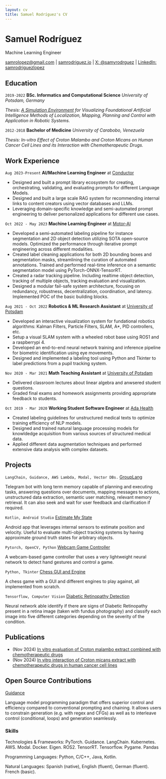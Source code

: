 ```yaml
---
layout: cv
title: Samuel Rodríguez's CV
---
```

# Samuel Rodríguez
Machine Learning Engineer

<div id="webaddress">
<a href="samrolopez@gmail.com">samrolopez@gmail.com</a> | 
<a href="https://www.samrodriguez.io/"> samrodriguez.io</a> |
<a href="https://twitter.com/SamyRodrguez">X: @samyrodrguez</a> | 
<a href="https://www.linkedin.com/in/samrodriguezlopez/">LinkedIn: samrodriguezlopez</a>
</div>

## Education

`2019-2022`
**BSc. Informatics and Computational Science**
*University of Potsdam, Germany*

*Thesis: [A Simulation Environment](https://github.com/Sam1320/robolab) for Visualizing Foundational Artificial Intelligence Methods of Localization, Mapping, Planning and Control with Application in Robotic Systems.*
<!-- GPA: 3.7 -->

`2012-2018`
**Bachelor of Medicine**
*University of Carabobo, Venezuela*

*Thesis: In-vitro Effect of Croton Malambo and Croton Micans on Human Cancer Cell Lines and its Interaction with Chemotherapeutic Drugs.*
<!-- GPA: 3.6 -->

## Work Experience

`Aug 2023-Present`
**AI/Machine Learning Engineer** at [Conductor](https://www.conductor.com/)
- Designed and built a prompt library ecosystem for creating, orchestrating, validating, and evaluating prompts for different Language Models.
- Designed and built a large scale RAG system for recommending internal links to content creators using vector databases and LLMs.
- Leveraging domain-specific knowledge and semi-automated prompt engineering to deliver personalized applications for different use cases.

`Oct 2022 - May 2023`
**Machine Learning Engineer** at [Motor-AI](https://motor-ai.com/)

- Developed a semi-automated labeling pipeline for instance segmentation and 2D object detection utilizing SOTA open-source models. Optimized the performance through iterative prompt engineering across different modalities.
- Created label cleaning applications for both 2D bounding boxes and segmentation masks, streamlining the curation of automated annotations. Trained and performed real-time inference on a semantic segmentation model using PyTorch-ONNX-TensorRT.
- Created a radar tracking pipeline. Including realtime object detection, tracking of multiple objects, tracking evaluation and visualization.
- Designed a modular fail-safe system architecture, focusing on redundancy, robustness, decentralization, coordination, and latency. Implemented POC of the basic building blocks.

`Aug 2021 - Oct 2022`
**Robotics & ML Research Assistant** at [University of Potsdam](https://www.uni-potsdam.de/de/cs-ml/index)

- Developed an interactive visualization system for fundational robotics algorithms: Kalman Filters, Particle Filters, SLAM, A*, PID controllers, etc.
- Setup a visual SLAM system with a wheeled robot base using ROS1 and a raspberrypi 4. 
- Developed an end-to-end neural network training and inference pipeline for biometric identification using eye movements.
- Designed and implemented a labeling tool using Python and Tkinter to label predictions from a pupil tracking system.

`Nov 2020 - Mar 2021`
**Math Teaching Assistant** at [University of Potsdam](https://www.uni-potsdam.de/de/cs-ml/index)

- Delivered classroom lectures about linear algebra and anwsered student questions.
- Graded final exams and homework assignments providing appropriate feedback to students.

`Oct 2019 - Mar 2020`
**Working Student Software Engineer** at [Ada Health](https://www.ada.com/)
- Created labeling guidelines for unstructured medical texts to optimize training efficiency of NLP models.
- Designed and trained natural language processing models for knowldedge acquisition from various sources of structured medical data.
- Applied different data augmentation techniques and performed extensive data analysis with complex datasets. 


## Projects

`LangChain, Guidance, AWS Lambda, Modal, Vector DBs.`
[GroupLang](https://github.com/Sam1320/GroupLang)

Telegram bot with long term memory capable of planning and executing tasks, answering questions over documents, mapping messages to actions, unstructured data extraction, semantic user matching, relevant memory retrieval. It can also seek and wait for user feedback and clarification if required.

`Kotlin, Android Studio`
[Estimate My State](https://play.google.com/store/apps/details?id=com.sam.estimate)

Android app that leverages internal sensors to estimate position and velocity. Useful to evaluate multi-object tracking systems by having approximate ground truth states for arbitrary objects.

`Pytorch, OpenCV, Python`
[Webcam Game Controller](https://github.com/Sam1320/motorai_challenge)

A webcam-based game controller that uses a very lightweight neural network to detect hand gestures and control a game. 

`Python, Tkinter`
[Chess GUI and Engine](https://github.com/Sam1320/chessam)

A chess game with a GUI and different engines to play against, all implemented from scratch.

`Tensorflow, Computer Vision`
[Diabetic Retinopathy Detection](https://www.kaggle.com/code/sam1320/capstone)

Neural network able identify if there are signs of Diabetic Retinopathy present in a retina image (taken with fundus photography) and classify each image into five different categories depending on the severity of the condition.

## Publications
- (Nov 2024) [In vitro evaluation of Croton malambo extract combined with chemotherapeutic drugs](https://doi.org/10.47499/revistaaccb.v1i36.296)
- (Nov 2024) [In vitro interaction of Croton micans extract with chemotherapeutic drugs in human cancer cell lines](https://doi.org/10.26807/remcb.v45i2.1008)

## Open Source Contributions
[Guidance](https://github.com/guidance-ai/guidance/blob/main/notebooks/art_of_prompt_design/react.ipynb)

Language model programming paradigm that offers superior control and efficiency compared to conventional prompting and chaining. It allows users to constrain generation (e.g. with regex and CFGs) as well as to interleave control (conditional, loops) and generation seamlessly.

### Skills

Technologies & Frameworks: PyTorch. Guidance. LangChain. Kubernetes. AWS. Modal. Docker. Eigen. ROS2. TensorRT. Tensorflow. Pygame. Pandas

Programming Languages: Python, C/C++, Java, Kotlin.

Natural Languages: Spanish (native), English (fluent), German (fluent). French (basic).

